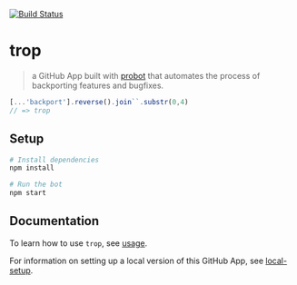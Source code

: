 [![Build Status](https://img.shields.io/travis/codebytere/trop.svg)](https://travis-ci.org/codebytere/trop)

# trop

> a GitHub App built with [probot](https://github.com/probot/probot) that automates the process of backporting features and bugfixes.

```js
[...'backport'].reverse().join``.substr(0,4)
// => trop
```

## Setup

```sh
# Install dependencies
npm install

# Run the bot
npm start
```


## Documentation

To learn how to use `trop`, see [usage](docs/usage.md).

For information on setting up a local version of this GitHub App, see [local-setup](docs/local-setup.md).
